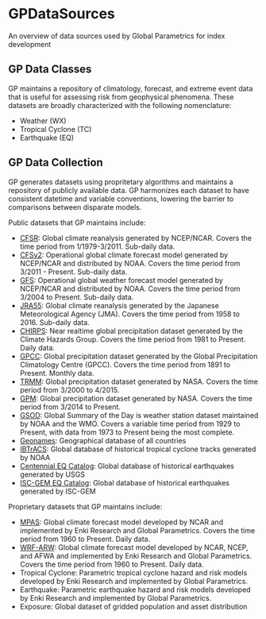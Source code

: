 # GPDataSources
An overview of data sources used by Global Parametrics for index development

## GP Data Classes
GP maintains a repository of climatology, forecast, and extreme event data that is useful for assessing risk from geophysical phenomena.  These datasets are broadly characterized with the following nomenclature:
- Weather (WX)
- Tropical Cyclone (TC)
- Earthquake (EQ)

## GP Data Collection
GP generates datasets using propritetary algorithms and maintains a repository of publicly available data.  GP harmonizes each dataset to have consistent datetime and variable conventions, lowering the barrier to comparisons between disparate models. 

Public datasets that GP maintains include:

- [CFSR](https://climatedataguide.ucar.edu/climate-data/climate-forecast-system-reanalysis-cfsr): Global climate reanalysis generated by NCEP/NCAR. Covers the time period from 1/1979-3/2011. Sub-daily data.
- [CFSv2](http://cfs.ncep.noaa.gov/): Operational global climate forecast model generated by NCEP/NCAR and distributed by NOAA.  Covers the time period from 3/2011 - Present. Sub-daily data.
- [GFS](https://www.ncdc.noaa.gov/data-access/model-data/model-datasets/global-forcast-system-gfs): Operational global weather forecast  model generated by NCEP/NCAR and distributed by NOAA. Covers the time period from 3/2004 to Present. Sub-daily data.
- [JRA55](http://ds.data.jma.go.jp/gmd/jra/atlas/en/index.html): Global climate reanalysis generated by the Japanese Meteorological Agency (JMA). Covers the time period from 1958 to 2016. Sub-daily data.
- [CHIRPS](http://chg.geog.ucsb.edu/data/chirps/): Near realtime global precipitation dataset generated by the Climate Hazards Group. Covers the time period from 1981 to Present. Daily data.
- [GPCC](https://www.dwd.de/EN/ourservices/gpcc/gpcc.html): Global precipitation dataset generated by the Global Precipitation Climatology Centre (GPCC).  Covers the time period from 1891 to Present. Monthly data.
- [TRMM](https://pmm.nasa.gov/TRMM): Global precipitation dataset generated by NASA. Covers the time period from 3/2000 to 4/2015.
- [GPM](https://pmm.nasa.gov/GPM): Global precipitation dataset generated by NASA. Covers the time period from 3/2014 to Present.
- [GSOD](https://data.nodc.noaa.gov/cgi-bin/iso?id=gov.noaa.ncdc:C00516): Global Summary of the Day is weather station dataset maintained by NOAA and the WMO.  Covers a variable time period from 1929 to Present, with data from 1973 to Present being the most complete.
- [Geonames](https://www.geonames.org/): Geographical database of all countries
- [IBTrACS](https://www.ncdc.noaa.gov/ibtracs/): Global database of historical tropical cyclone tracks generated by NOAA
- [Centennial EQ Catalog](https://earthquake.usgs.gov/data/centennial/): Global database of historical earthquakes generated by USGS
- [ISC-GEM EQ Catalog](http://www.isc.ac.uk/iscgem/): Global database of historical earthquakes generated by ISC-GEM

Proprietary datasets that GP maintains include:

- [MPAS](https://mpas-dev.github.io/): Global climate forecast model developed by NCAR and implemented by Enki Research and Global Parametrics. Covers the time period from 1960 to Present. Daily data.
- [WRF-ARW](https://www.mmm.ucar.edu/weather-research-and-forecasting-model): Global climate forecast model developed by NCAR, NCEP, and AFWA and implemented by Enki Research and Global Parametrics. Covers the time period from 1960 to Present. Daily data.
- Tropical Cyclone: Parametric tropical cyclone hazard and risk models developed by Enki Research and implemented by Global Parametrics.
- Earthquake: Parametric earthquake hazard and risk models developed by Enki Research and implemented by Global Parametrics.
- Exposure: Global dataset of gridded population and asset distribution
